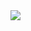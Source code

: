 <div>
<a href="https://github.com/ogabriell/ogabriell">
<img align="center" src="https://github-readme-stats.vercel.app/api/top-langs/?username=ogabriell&layout=compact&hide_title=true/">
</div>
